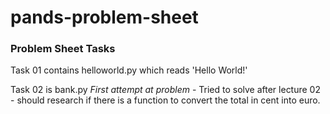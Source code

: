 # pands-problem-sheet
### Problem Sheet Tasks
Task 01 contains helloworld.py which reads 'Hello World!'

Task 02 is bank.py
_First attempt at problem_ - 
Tried to solve after lecture 02 - should research if there is a function to convert the total in cent into euro.
